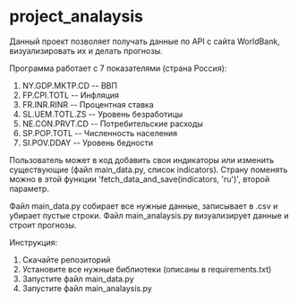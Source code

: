 # project_analaysis
Данный проект позволяет получать данные по API с сайта WorldBank, визуализировать их и делать прогнозы.

Программа работает c 7 показателями (страна Россия):
1. NY.GDP.MKTP.CD -- ВВП
2. FP.CPI.TOTL -- Инфляция
3. FR.INR.RINR -- Процентная ставка
4. SL.UEM.TOTL.ZS -- Уровень безработицы
5. NE.CON.PRVT.CD -- Потребительские расходы
6. SP.POP.TOTL -- Численность населения
7. SI.POV.DDAY --  Уровень бедности

Пользователь может в код добавить свои индикаторы или изменить существующие (файл main_data.py, список indicators). 
Страну поменять можно в этой функции 'fetch_data_and_save(indicators, 'ru')', второй параметр.

Файл main_data.py собирает все нужные данные, записывает в .csv и убирает пустые строки.
Файл main_analaysis.py визуализирует данные и строит прогнозы.

Инструкция:
1. Скачайте репозиторий
2. Установите все нужные библиотеки (описаны в requirements.txt)
3. Запустите файл main_data.py
4. Запустите файл main_analaysis.py
